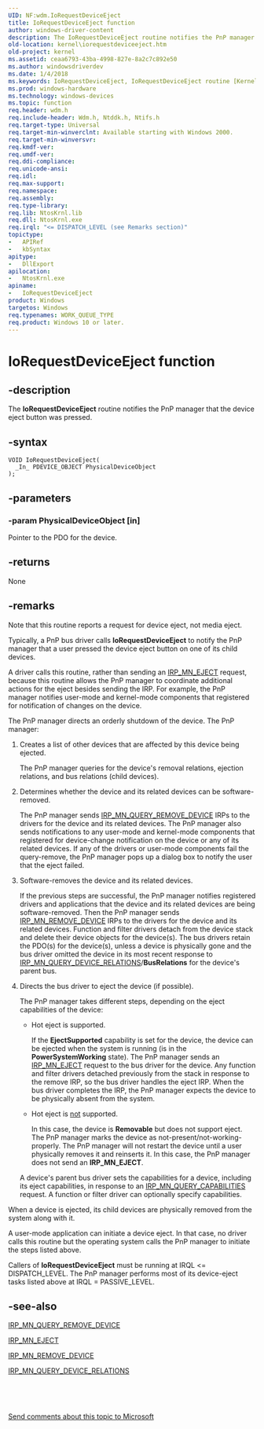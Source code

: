 ```yaml
---
UID: NF:wdm.IoRequestDeviceEject
title: IoRequestDeviceEject function
author: windows-driver-content
description: The IoRequestDeviceEject routine notifies the PnP manager that the device eject button was pressed.
old-location: kernel\iorequestdeviceeject.htm
old-project: kernel
ms.assetid: ceaa6793-43ba-4998-827e-8a2c7c892e50
ms.author: windowsdriverdev
ms.date: 1/4/2018
ms.keywords: IoRequestDeviceEject, IoRequestDeviceEject routine [Kernel-Mode Driver Architecture], k104_59a74c47-2538-400a-a9b5-a27a5fc495dd.xml, wdm/IoRequestDeviceEject, kernel.iorequestdeviceeject
ms.prod: windows-hardware
ms.technology: windows-devices
ms.topic: function
req.header: wdm.h
req.include-header: Wdm.h, Ntddk.h, Ntifs.h
req.target-type: Universal
req.target-min-winverclnt: Available starting with Windows 2000.
req.target-min-winversvr: 
req.kmdf-ver: 
req.umdf-ver: 
req.ddi-compliance: 
req.unicode-ansi: 
req.idl: 
req.max-support: 
req.namespace: 
req.assembly: 
req.type-library: 
req.lib: NtosKrnl.lib
req.dll: NtosKrnl.exe
req.irql: "<= DISPATCH_LEVEL (see Remarks section)"
topictype:
-	APIRef
-	kbSyntax
apitype:
-	DllExport
apilocation:
-	NtosKrnl.exe
apiname:
-	IoRequestDeviceEject
product: Windows
targetos: Windows
req.typenames: WORK_QUEUE_TYPE
req.product: Windows 10 or later.
---
```


# IoRequestDeviceEject function


## -description


The <b>IoRequestDeviceEject</b> routine notifies the PnP manager that the device eject button was pressed. 


## -syntax


````
VOID IoRequestDeviceEject(
  _In_ PDEVICE_OBJECT PhysicalDeviceObject
);
````


## -parameters




### -param PhysicalDeviceObject [in]

Pointer to the PDO for the device. 


## -returns



None




## -remarks



Note that this routine reports a request for device eject, not media eject.

Typically, a PnP bus driver calls <b>IoRequestDeviceEject</b> to notify the PnP manager that a user pressed the device eject button on one of its child devices. 

A driver calls this routine, rather than sending an <a href="https://msdn.microsoft.com/library/windows/hardware/ff550853">IRP_MN_EJECT</a> request, because this routine allows the PnP manager to coordinate additional actions for the eject besides sending the IRP. For example, the PnP manager notifies user-mode and kernel-mode components that registered for notification of changes on the device. 

The PnP manager directs an orderly shutdown of the device. The PnP manager:

<ol>
<li>
Creates a list of other devices that are affected by this device being ejected.

The PnP manager queries for the device's removal relations, ejection relations, and bus relations (child devices). 

</li>
<li>
Determines whether the device and its related devices can be software-removed.

The PnP manager sends <a href="https://msdn.microsoft.com/library/windows/hardware/ff551705">IRP_MN_QUERY_REMOVE_DEVICE</a> IRPs to the drivers for the device and its related devices. The PnP manager also sends notifications to any user-mode and kernel-mode components that registered for device-change notification on the device or any of its related devices. If any of the drivers or user-mode components fail the query-remove, the PnP manager pops up a dialog box to notify the user that the eject failed.

</li>
<li>
Software-removes the device and its related devices.

If the previous steps are successful, the PnP manager notifies registered drivers and applications that the device and its related devices are being software-removed. Then the PnP manager sends <a href="https://msdn.microsoft.com/library/windows/hardware/ff551738">IRP_MN_REMOVE_DEVICE</a> IRPs to the drivers for the device and its related devices. Function and filter drivers detach from the device stack and delete their device objects for the device(s). The bus drivers retain the PDO(s) for the device(s), unless a device is physically gone and the bus driver omitted the device in its most recent response to <a href="https://msdn.microsoft.com/library/windows/hardware/ff551670">IRP_MN_QUERY_DEVICE_RELATIONS</a>/<b>BusRelations</b> for the device's parent bus.

</li>
<li>
Directs the bus driver to eject the device (if possible).

The PnP manager takes different steps, depending on the eject capabilities of the device:

<ul>
<li>
Hot eject is supported.

If the <b>EjectSupported</b> capability is set for the device, the device can be ejected when the system is running (is in the <b>PowerSystemWorking</b> state). The PnP manager sends an <a href="https://msdn.microsoft.com/library/windows/hardware/ff550853">IRP_MN_EJECT</a> request to the bus driver for the device. Any function and filter drivers detached previously from the stack in response to the remove IRP, so the bus driver handles the eject IRP. When the bus driver completes the IRP, the PnP manager expects the device to be physically absent from the system.

</li>
<li>
Hot eject is <u>not</u> supported.

In this case, the device is <b>Removable</b> but does not support eject. The PnP manager marks the device as not-present/not-working-properly. The PnP manager will not restart the device until a user physically removes it and reinserts it. In this case, the PnP manager does not send an <b>IRP_MN_EJECT</b>.

</li>
</ul>
A device's parent bus driver sets the capabilities for a device, including its eject capabilities, in response to an <a href="https://msdn.microsoft.com/library/windows/hardware/ff551664">IRP_MN_QUERY_CAPABILITIES</a> request. A function or filter driver can optionally specify capabilities.

</li>
</ol>
When a device is ejected, its child devices are physically removed from the system along with it.

A user-mode application can initiate a device eject. In that case, no driver calls this routine but the operating system calls the PnP manager to initiate the steps listed above.

Callers of <b>IoRequestDeviceEject</b> must be running at IRQL &lt;= DISPATCH_LEVEL. The PnP manager performs most of its device-eject tasks listed above at IRQL = PASSIVE_LEVEL. 




## -see-also

<a href="https://msdn.microsoft.com/library/windows/hardware/ff551705">IRP_MN_QUERY_REMOVE_DEVICE</a>



<a href="https://msdn.microsoft.com/library/windows/hardware/ff550853">IRP_MN_EJECT</a>



<a href="https://msdn.microsoft.com/library/windows/hardware/ff551738">IRP_MN_REMOVE_DEVICE</a>



<a href="https://msdn.microsoft.com/library/windows/hardware/ff551670">IRP_MN_QUERY_DEVICE_RELATIONS</a>



 

 

<a href="mailto:wsddocfb@microsoft.com?subject=Documentation%20feedback [kernel\kernel]:%20IoRequestDeviceEject routine%20 RELEASE:%20(1/4/2018)&amp;body=%0A%0APRIVACY STATEMENT%0A%0AWe use your feedback to improve the documentation. We don't use your email address for any other purpose, and we'll remove your email address from our system after the issue that you're reporting is fixed. While we're working to fix this issue, we might send you an email message to ask for more info. Later, we might also send you an email message to let you know that we've addressed your feedback.%0A%0AFor more info about Microsoft's privacy policy, see http://privacy.microsoft.com/en-us/default.aspx." title="Send comments about this topic to Microsoft">Send comments about this topic to Microsoft</a>

